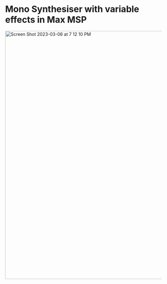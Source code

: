 # Mono Synthesiser with variable effects in Max MSP
<img width="797" alt="Screen Shot 2023-03-06 at 7 12 10 PM" src="https://user-images.githubusercontent.com/102177843/223285703-38b6d229-218c-4491-b0b5-0cc8f4e252a5.png">
